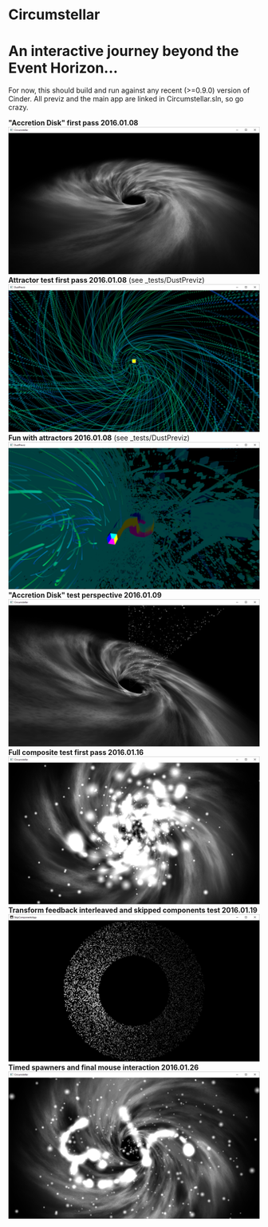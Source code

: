 # Circumstellar
# An interactive journey beyond the Event Horizon...

For now, this should build and run against any recent (>=0.9.0) version of Cinder. All previz and the main app are linked in Circumstellar.sln, so go crazy. 

**"Accretion Disk" first pass 2016.01.08**
![Alt text](/content/doc/circumstellar_2016_01_08.png?raw=true "Optional Title")
**Attractor test first pass 2016.01.08** (see _tests/DustPreviz)
![Alt text](/content/doc/circumstellar_dust_test_2016_01_08.png?raw=true "Optional Title")
**Fun with attractors 2016.01.08** (see _tests/DustPreviz)
![Alt text](/content/doc/circumstellar_dust_test_2016_01_08_02.png?raw=true "Optional Title")
**"Accretion Disk" test perspective 2016.01.09**
![Alt text](/content/doc/circumstellar_2016_01_09.png?raw=true "Optional Title")
**Full composite test first pass 2016.01.16**
![Alt text](/content/doc/circumstellar_2016_01_16.png?raw=true "Optional Title")
**Transform feedback interleaved and skipped components test 2016.01.19**
![Alt text](/content/doc/testing_glsl_attr_mapping.png?raw=true "Optional Title")
**Timed spawners and final mouse interaction 2016.01.26**
![Alt text](/content/doc/timed_spawn_2016_01_26.png?raw=true "Optional Title")
